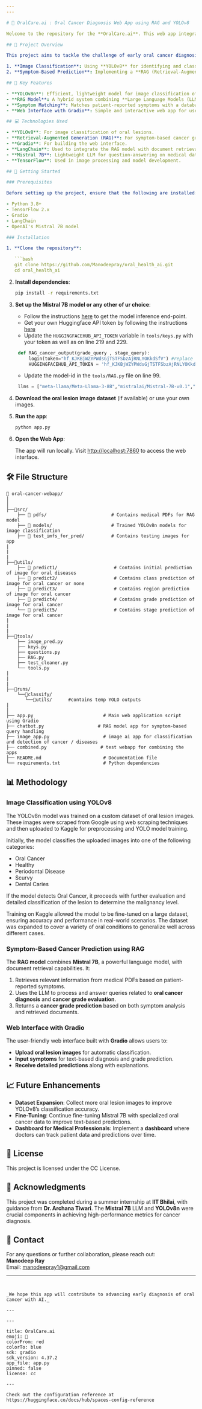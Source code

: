 ```yaml
---
---

# 🦷 OralCare.ai : Oral Cancer Diagnosis Web App using RAG and YOLOv8

Welcome to the repository for the **OralCare.ai**. This web app integrates cutting-edge AI technologies such as **Retrieval-Augmented Generation (RAG)** and **YOLOv8** to assist in diagnosing and evaluating oral diseases. The system is designed to streamline both **image classification** and **symptom-based prediction**, providing a comprehensive tool for medical professionals.

## 📝 Project Overview

This project aims to tackle the challenge of early oral cancer diagnosis using two main approaches:

1. **Image Classification**: Using **YOLOv8** for identifying and classifying oral lesions from images.
2. **Symptom-Based Prediction**: Implementing a **RAG (Retrieval-Augmented Generation) model** to predict cancer grades based on user symptoms and domain-specific PDFs.

## 🌟 Key Features

- **YOLOv8n**: Efficient, lightweight model for image classification of oral lesions.
- **RAG Model**: A hybrid system combining **Large Language Models (LLMs)** and **retrieval-based techniques** to make predictions based on user inputs and medical literature.
- **Symptom Matching**: Matches patient-reported symptoms with a database of medical records to evaluate cancer grade.
- **Web Interface with Gradio**: Simple and interactive web app for users to upload images and enter symptoms.

## 💻 Technologies Used

- **YOLOv8**: For image classification of oral lesions.
- **Retrieval-Augmented Generation (RAG)**: For symptom-based cancer grade prediction.
- **Gradio**: For building the web interface.
- **LangChain**: Used to integrate the RAG model with document retrieval.
- **Mistral 7B**: Lightweight LLM for question-answering on medical data.
- **TensorFlow**: Used in image processing and model development.

## 🚀 Getting Started

### Prerequisites

Before setting up the project, ensure that the following are installed:

- Python 3.8+
- TensorFlow 2.x
- Gradio
- LangChain
- OpenAI's Mistral 7B model

### Installation

1. **Clone the repository**:

   ```bash
   git clone https://github.com/Manodeepray/oral_health_ai.git
   cd oral_health_ai
   ```

2. **Install dependencies**:

   ```bash
   pip install -r requirements.txt
   ```

3. **Set up the Mistral 7B model or any other of ur choice**:

   - Follow the instructions [here](https://huggingface.co/mistral7b) to get the model inference end-point.
   - Get your own Huggingface API token by following the instructions [here](https://huggingface.co/docs/hub/en/security-tokens)
   - Update the `HUGGINGFACEHUB_API_TOKEN` variable in `tools/keys.py` with your token as well as on line 219 and 229.

   ```python
    def RAG_cancer_output(grade_query , stage_query):
        login(token="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") #replace with ur own token
        HUGGINGFACEHUB_API_TOKEN = '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'

   ```

   - Update the model-id in the `tools/RAG.py` file on line 99.

   ```python
    llms = ["meta-llama/Meta-Llama-3-8B","mistralai/Mistral-7B-v0.1","google/gemma-7b"]

   ```

4. **Download the oral lesion image dataset** (if available) or use your own images.

5. **Run the app**:

   ```bash
   python app.py
   ```

6. **Open the Web App**:

   The app will run locally. Visit [http://localhost:7860](http://localhost:7860) to access the web interface.

## 🛠️ File Structure

```
📂 oral-cancer-webapp/
│
│
├──📁src/
    ├── 📁 pdfs/                        # Contains medical PDFs for RAG model
    ├── 📁 models/                      # Trained YOLOv8n models for image classification
    ├── 📁 test_imfs_for_pred/          # Contains testing images for app
|
|
|
├──📁utils/
    ├── 📁 predict1/                     # Contains initial prediction of image for oral diseases
    ├── 📁 predict2/                     # Contains class prediction of image for oral cancer or none
    ├── 📁 predict3/                     # Contains region prediction of image for oral cancer
    ├── 📁 predict4/                     # Contains grade prediction of image for oral cancer
    └── 📁 predict5/                     # Contains stage prediction of image for oral cancer
|
|
|
├──📁tools/
    ├── image_pred.py
    ├── keys.py
    ├── questions.py
    ├── RAG.py
    ├── test_cleaner.py
    └── tools.py
|
|
|
├──📁runs/
    └──📁classify/
       └──📁utils/      #contains temp YOLO outputs
|
│
├── app.py                          # Main web application script using Gradio
├── chatbot.py                    # RAG model app for symptom-based query handling
├── image_app.py                    # image ai app for classification and detection of cancer / diseases
├── combined.py                    # test webapp for combining the apps
├── README.md                       # Documentation file
└── requirements.txt                # Python dependencies
```

## 📊 Methodology

### Image Classification using YOLOv8

The YOLOv8n model was trained on a custom dataset of oral lesion images. These images were scraped from Google using web scraping techniques and then uploaded to Kaggle for preprocessing and YOLO model training.

Initially, the model classifies the uploaded images into one of the following categories:

- Oral Cancer
- Healthy
- Periodontal Disease
- Scurvy
- Dental Caries

If the model detects Oral Cancer, it proceeds with further evaluation and detailed classification of the lesion to determine the malignancy level.

Training on Kaggle allowed the model to be fine-tuned on a large dataset, ensuring accuracy and performance in real-world scenarios. The dataset was expanded to cover a variety of oral conditions to generalize well across different cases.

### Symptom-Based Cancer Prediction using RAG

The **RAG model** combines **Mistral 7B**, a powerful language model, with document retrieval capabilities. It:

1. Retrieves relevant information from medical PDFs based on patient-reported symptoms.
2. Uses the LLM to process and answer queries related to **oral cancer diagnosis** and **cancer grade evaluation**.
3. Returns a **cancer grade prediction** based on both symptom analysis and retrieved documents.

### Web Interface with Gradio

The user-friendly web interface built with **Gradio** allows users to:

- **Upload oral lesion images** for automatic classification.
- **Input symptoms** for text-based diagnosis and grade prediction.
- **Receive detailed predictions** along with explanations.

## 📈 Future Enhancements

- **Dataset Expansion**: Collect more oral lesion images to improve YOLOv8’s classification accuracy.
- **Fine-Tuning**: Continue fine-tuning Mistral 7B with specialized oral cancer data to improve text-based predictions.
- **Dashboard for Medical Professionals**: Implement a **dashboard** where doctors can track patient data and predictions over time.

## 📜 License

This project is licensed under the CC License.

## 🙌 Acknowledgments

This project was completed during a summer internship at **IIT Bhilai**, with guidance from **Dr. Archana Tiwari**. The **Mistral 7B** LLM and **YOLOv8n** were crucial components in achieving high-performance metrics for cancer diagnosis.

## 📨 Contact

For any questions or further collaboration, please reach out:  
**Manodeep Ray**  
Email: [manodeepray1@gmail.com](mailto:manodeepray1@gmail.com)

---
```


_We hope this app will contribute to advancing early diagnosis of oral cancer with AI._

---

---

title: OralCare.ai
emoji: 🏃
colorFrom: red
colorTo: blue
sdk: gradio
sdk_version: 4.37.2
app_file: app.py
pinned: false
license: cc

---

Check out the configuration reference at https://huggingface.co/docs/hub/spaces-config-reference
